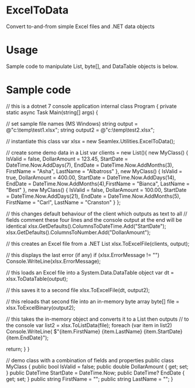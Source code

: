 # ExcelToData
Convert to-and-from simple Excel files and .NET data objects

# Usage
Sample code to manipulate List<t>, byte[], and DataTable objects is below.

# Sample code

// this is a dotnet 7 console application
internal class Program {
private static async Task Main(string[] args) {
    
// set sample file names (MS Windows)
string output = @"c:\temp\test1.xlsx";
string output2 = @"c:\temp\test2.xlsx";

// instantiate this class
var xlsx = new Seamlex.Utilities.ExcelToData();

// create some demo data in a List<T>
var clients = new List<MyClass>(){
    new MyClass() { IsValid = false, DollarAmount = 123.45, StartDate = DateTime.Now.AddDays(7), EndDate = DateTime.Now.AddMonths(3), FirstName = "Asha", LastName = "Albatross" },
    new MyClass() { IsValid = true, DollarAmount = 400.00, StartDate = DateTime.Now.AddDays(14), EndDate = DateTime.Now.AddMonths(4),FirstName = "Bianca", LastName = "Best" },
    new MyClass() { IsValid = false, DollarAmount = 100.00, StartDate = DateTime.Now.AddDays(21), EndDate = DateTime.Now.AddMonths(5), FirstName = "Carl", LastName = "Cranston" }
};

// this changes default behaviour of the client which outputs as text to all
// fields comment these four lines and the console output at the end will be identical
xlsx.GetDefaults().ColumnsToDateTime.Add("StartDate");
xlsx.GetDefaults().ColumnsToNumber.Add("DollarAmount");

// this creates an Excel file from a .NET List<T>
xlsx.ToExcelFile(clients, output);

// this displays the last error (if any)
if (xlsx.ErrorMessage != "")
  Console.WriteLine(xlsx.ErrorMessage);

// this loads an Excel file into a System.Data.DataTable object
var dt = xlsx.ToDataTable(output);

// this saves it to a second file
xlsx.ToExcelFile(dt, output2);

// this reloads that second file into an in-memory byte array
byte[] file = xlsx.ToExcelBinary(output2);

// this takes the in-memory object and converts it to a List<T> then outputs
// to the console
var list2 = xlsx.ToListData<MyClass>(file);
foreach (var item in list2)
  Console.WriteLine(
      $"{item.FirstName} {item.LastName} {item.StartDate} {item.EndDate}");

return;
}
}

// demo class with a combination of fields and properties
public class MyClass {
public bool IsValid = false;
public double DollarAmount { get; set; }
public DateTime StartDate = DateTime.Now;
public DateTime? EndDate { get; set; }
public string FirstName = "";
public string LastName = "";
}

